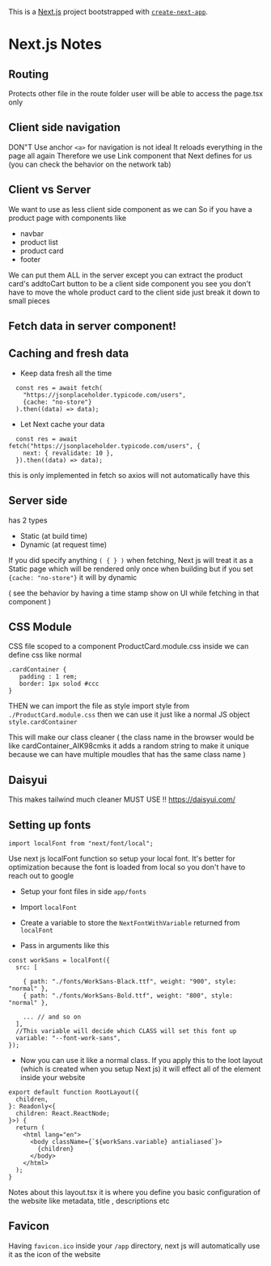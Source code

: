This is a [Next.js](https://nextjs.org) project bootstrapped with [`create-next-app`](https://nextjs.org/docs/app/api-reference/cli/create-next-app).

# Next.js Notes

## Routing
Protects other file in the route folder user will be able to access the page.tsx only


## Client side navigation
DON"T Use anchor
`<a>` for navigation is not ideal
It reloads everything in the page all again
Therefore we use Link component that Next defines for us
(you can check the behavior on the network tab)


## Client vs Server
We want to use as less client side component as we can
So if you have a product page with components like 
- navbar 
- product list 
- product card 
- footer 

We can put them ALL in the server
except you can extract the product card's addtoCart button to be a client side component
you see you don't have to move the whole product card to the client side just break it down to small pieces

## Fetch data in server component!


## Caching and fresh data
 - Keep data fresh all the time
```
  const res = await fetch(
    "https://jsonplaceholder.typicode.com/users",
    {cache: "no-store"}
  ).then((data) => data);
  ```

- Let Next cache your data
```
  const res = await fetch("https://jsonplaceholder.typicode.com/users", {
    next: { revalidate: 10 },
  }).then((data) => data);
  ```
this is only implemented in fetch so axios will not automatically have this

## Server side
has 2 types
- Static  (at build time)
- Dynamic (at request time)

If you did specify anything `( { } )` when fetching, Next js will treat it as a Static page
which will be rendered only once when building
but if you set `{cache: "no-store"}`  it will by dynamic

( see the behavior by having a time stamp show on UI while fetching in that component )

## CSS Module 
CSS file scoped to a component
ProductCard.module.css
inside we can define css like normal
```
.cardContainer {
   padding : 1 rem;
   border: 1px solod #ccc
}
```
THEN we can import the file as style
import style from `./ProductCard.module.css`
then we can use it just like a normal JS object
```style.cardContainer```

This will make our class cleaner
(
the class name in the browser would be like   cardContainer_AIK98cmks 
it adds a random string to make it unique because we can have multiple moudles that has the same class name
)

## Daisyui
This makes tailwind much cleaner MUST USE !!
https://daisyui.com/


## Setting up fonts
```
import localFont from "next/font/local";
```
Use next js localFont function so setup your local font.
It's better for optimization because the font is loaded from local so you don't have to reach out to google

- Setup your font files in side `app/fonts` 

- Import `localFont` 

- Create a variable to store the `NextFontWithVariable` returned from `localFont` 

- Pass in arguments like this 
```
const workSans = localFont({
  src: [

    { path: "./fonts/WorkSans-Black.ttf", weight: "900", style: "normal" },
    { path: "./fonts/WorkSans-Bold.ttf", weight: "800", style: "normal" },

    ... // and so on
  ],
  //This variable will decide which CLASS will set this font up
  variable: "--font-work-sans",
});

```

- Now you can use it like a normal class. If you apply this to the loot layout (which is created when you setup Next js) it will effect all of the element inside your website

```
export default function RootLayout({
  children,
}: Readonly<{
  children: React.ReactNode;
}>) {
  return (
    <html lang="en">
      <body className={`${workSans.variable} antialiased`}>
        {children}
      </body>
    </html>
  );
}

```

Notes about this layout.tsx it is where you define you basic configuration of the website like metadata, title , descriptions etc


## Favicon
Having `favicon.ico` inside your `/app` directory, next js will automatically use it as the icon of the website
